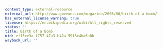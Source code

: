 ```yaml
---
content_type: external-resource
external_url: http://www.govexec.com/magazine/2003/08/birth-of-a-bomb/14694/
has_external_license_warning: true
license: https://en.wikipedia.org/wiki/All_rights_reserved
status: ''
title: Birth of a Bomb
uid: ef15ce3a-f757-47a3-b42a-59f3e4ba6a0b
wayback_url: ''
---
```


